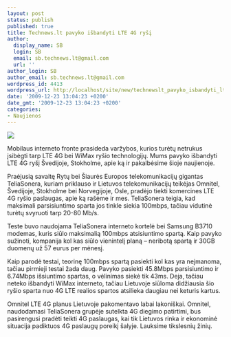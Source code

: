 ```yaml
---
layout: post
status: publish
published: true
title: Technews.lt pavyko išbandyti LTE 4G ryšį
author:
  display_name: SB
  login: SB
  email: sb.technews.lt@gmail.com
  url: ''
author_login: SB
author_email: sb.technews.lt@gmail.com
wordpress_id: 4413
wordpress_url: http://localhost/site/new/technewslt_pavyko_isbandyti_lte_4g_rysi/
date: '2009-12-23 13:04:23 +0200'
date_gmt: '2009-12-23 13:04:23 +0200'
categories:
- Naujienos
---
```

<div class="imgright"><img src="http://www.part.lt/img/dccca4d9384b75ac87049aceb8ce68ef840.jpg"  /></div>
<p>Mobilaus interneto fronte prasideda varžybos, kurios turėtų netrukus įsibėgti tarp LTE 4G bei WiMax ryšio technologijų. Mums pavyko išbandyti LTE 4G ryšį Švedijoje, Stokholme, apie ką ir pakalbėsime šioje naujienoje.</p>
<p>Praėjusią savaitę Rytų bei Šiaurės Europos telekomunikacijų gigantas TeliaSonera, kuriam priklauso ir Lietuvos telekomunikacijų teikėjas Omnitel, Švedijoje, Stokholme bei Norvegijoje, Osle, pradėjo tiekti komercines LTE 4G ryšio paslaugas, apie ką rašėme ir mes. TeliaSonera teigia, kad maksimali parsisiuntimo sparta jos tinkle siekia 100mbps, tačiau vidutinė turėtų svyruoti tarp 20-80 Mb/s.</p>
<p>Teste buvo naudojama TeliaSonera interneto kortelė bei Samsung B3710 modemas, kuris siūlo maksimalią 100mbps atsisiuntimo spartą. Kaip pavyko sužinoti, kompanija kol kas siūlo vienintelį planą – neribotą spartą ir 30GB duomenų už 57 eurus per mėnesį. </p>
<p>Kaip parodė testai, teorinę 100mbps spartą pasiekti kol kas yra neįmanoma, tačiau pirmieji testai žada daug. Pavyko pasiekti 45.8Mbps parsisiuntimo ir 6.74Mbps išsiuntimo spartas, o vėlinimas siekė tik 43ms. Deja, tačiau neteko išbandyti WiMax interneto, tačiau Lietuvoje siūloma didžiausia šio ryšio sparta nuo 4G LTE realios spartos atsilieka daugiau nei keturis kartus.</p>
<p>Omnitel LTE 4G planus Lietuvoje pakomentavo labai lakoniškai. Omnitel, naudodamasi TeliaSonera grupėje sutelkta 4G diegimo patirtimi, bus pasirengusi pradėti teikti 4G paslaugas, kai tik Lietuvos rinka ir ekonominė situacija padiktuos 4G paslaugų poreikį šalyje. Lauksime tikslesnių žinių.<br /></p>
